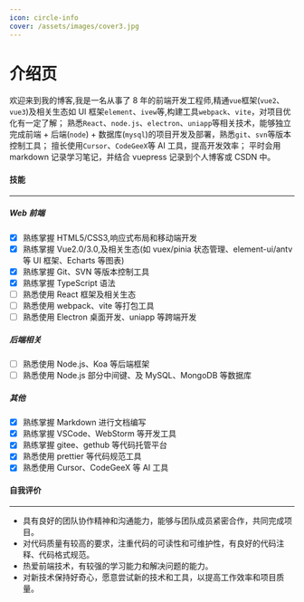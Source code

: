 ```yaml
---
icon: circle-info
cover: /assets/images/cover3.jpg
---
```


# 介绍页

欢迎来到我的博客,我是一名从事了 8 年的前端开发工程师,精通`vue`框架(`vue2`、`vue3`)及相关生态如 UI 框架`element`、`ivew`等,构建工具`webpack`、`vite`，对项目优化有一定了解；
熟悉`React`、`node.js`、`electron`、`uniapp`等相关技术，能够独立完成前端 + 后端(`node`) + 数据库(`mysql`)的项目开发及部署，熟悉`git`、`svn`等版本控制工具；
擅长使用`Cursor`、`CodeGeeX`等 AI 工具，提高开发效率；
平时会用 markdown 记录学习笔记，并结合 vuepress 记录到个人博客或 CSDN 中。

#### 技能

---

##### Web 前端

-   [x] 熟练掌握 HTML5/CSS3,响应式布局和移动端开发
-   [x] 熟练掌握 Vue2.0/3.0,及相关生态(如 vuex/pinia 状态管理、element-ui/antv 等 UI 框架、Echarts 等图表)
-   [x] 熟练掌握 Git、SVN 等版本控制工具
-   [x] 熟练掌握 TypeScript 语法
-   [ ] 熟悉使用 React 框架及相关生态
-   [ ] 熟悉使用 webpack、vite 等打包工具
-   [ ] 熟悉使用 Electron 桌面开发、uniapp 等跨端开发

##### 后端相关

-   [ ] 熟悉使用 Node.js、Koa 等后端框架
-   [ ] 熟悉使用 Node.js 部分中间键、及 MySQL、MongoDB 等数据库

##### 其他

-   [x] 熟练掌握 Markdown 进行文档编写
-   [x] 熟练掌握 VSCode、WebStorm 等开发工具
-   [x] 熟练掌握 gitee、gethub 等代码托管平台
-   [x] 熟悉使用 prettier 等代码规范工具
-   [x] 熟悉使用 Cursor、CodeGeeX 等 AI 工具

#### 自我评价

---

-   具有良好的团队协作精神和沟通能力，能够与团队成员紧密合作，共同完成项目。
-   对代码质量有较高的要求，注重代码的可读性和可维护性，有良好的代码注释、代码格式规范。
-   热爱前端技术，有较强的学习能力和解决问题的能力。
-   对新技术保持好奇心，愿意尝试新的技术和工具，以提高工作效率和项目质量。
